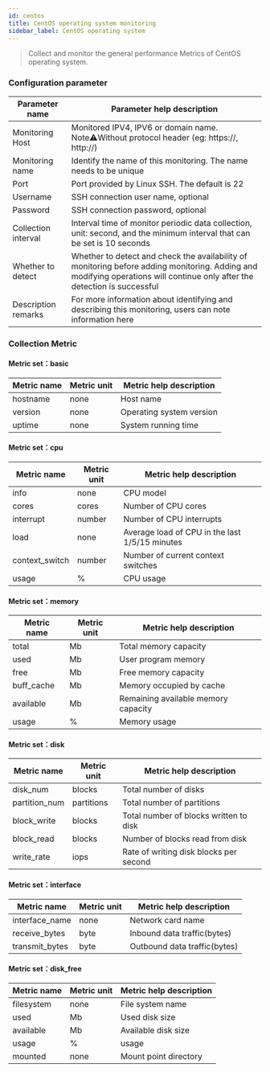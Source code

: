 ```yaml
---
id: centos  
title: CentOS operating system monitoring      
sidebar_label: CentOS operating system       
---
```


> Collect and monitor the general performance Metrics of CentOS operating system.

### Configuration parameter

| Parameter name      | Parameter help description |
| ----------- | ----------- |
| Monitoring Host     | Monitored IPV4, IPV6 or domain name. Note⚠️Without protocol header (eg: https://, http://) |
| Monitoring name     | Identify the name of this monitoring. The name needs to be unique |
| Port        | Port provided by Linux SSH. The default is 22 |
| Username      | SSH connection user name, optional |
| Password       | SSH connection password, optional |
| Collection interval   | Interval time of monitor periodic data collection, unit: second, and the minimum interval that can be set is 10 seconds |
| Whether to detect    | Whether to detect and check the availability of monitoring before adding monitoring. Adding and modifying operations will continue only after the detection is successful |
| Description remarks    | For more information about identifying and describing this monitoring, users can note information here |

### Collection Metric

#### Metric set：basic

| Metric name      | Metric unit | Metric help description |
| ----------- | ----------- | ----------- |
| hostname        | none | Host name |
| version         | none | Operating system version |
| uptime          | none | System running time |

#### Metric set：cpu

| Metric name      | Metric unit | Metric help description |
| ----------- | ----------- | ----------- |
| info           | none | CPU model |
| cores          | cores | Number of CPU cores |
| interrupt      | number | Number of CPU interrupts |
| load           | none | Average load of CPU in the last 1/5/15 minutes |
| context_switch | number | Number of current context switches |
| usage          | %  | CPU usage |   


#### Metric set：memory

| Metric name      | Metric unit | Metric help description |
| ----------- | ----------- | ----------- |
| total         | Mb | Total memory capacity |
| used          | Mb | User program memory |
| free          | Mb | Free memory capacity |
| buff_cache    | Mb | Memory occupied by cache |  
| available     | Mb | Remaining available memory capacity |   
| usage          | %  | Memory usage | 

#### Metric set：disk

| Metric name      | Metric unit | Metric help description |
| ----------- | ----------- | ----------- |
| disk_num       | blocks | Total number of disks |
| partition_num  | partitions | Total number of partitions |
| block_write    | blocks | Total number of blocks written to disk |
| block_read     | blocks | Number of blocks read from disk |  
| write_rate     | iops | Rate of writing disk blocks per second |  

#### Metric set：interface

| Metric name      | Metric unit | Metric help description |
| ----------- | ----------- | ----------- |
| interface_name         | none | Network card name |
| receive_bytes          | byte | Inbound data traffic(bytes)  |
| transmit_bytes         | byte | Outbound data traffic(bytes)  |

#### Metric set：disk_free

| Metric name      | Metric unit | Metric help description |
| ----------- | ----------- | ----------- |
| filesystem     | none  | File system name |
| used           | Mb  | Used disk size |
| available      | Mb  | Available disk size |
| usage          | %   | usage |  
| mounted        | none  | Mount point directory |  
